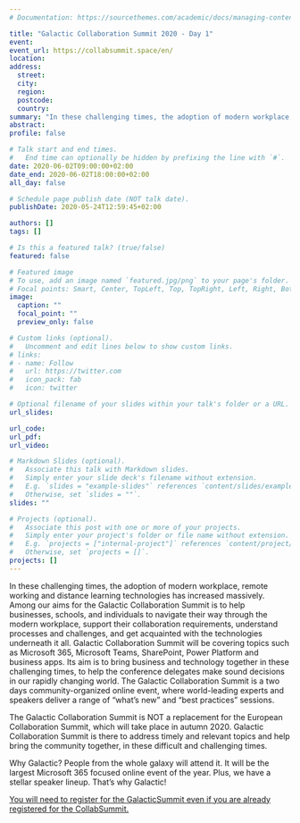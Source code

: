 ```yaml
---
# Documentation: https://sourcethemes.com/academic/docs/managing-content/

title: "Galactic Collaboration Summit 2020 - Day 1"
event:
event_url: https://collabsummit.space/en/
location:
address:
  street:
  city:
  region:
  postcode:
  country:
summary: "In these challenging times, the adoption of modern workplace, remote working and distance learning technologies has increased massively. Among our aims for the Galactic Collaboration Summit is to help businesses, schools, and individuals to navigate their way through the modern workplace, support their collaboration requirements, understand processes and challenges, and get acquainted with the technologies underneath it all."
abstract: 
profile: false

# Talk start and end times.
#   End time can optionally be hidden by prefixing the line with `#`.
date: 2020-06-02T09:00:00+02:00
date_end: 2020-06-02T18:00:00+02:00
all_day: false

# Schedule page publish date (NOT talk date).
publishDate: 2020-05-24T12:59:45+02:00

authors: []
tags: []

# Is this a featured talk? (true/false)
featured: false

# Featured image
# To use, add an image named `featured.jpg/png` to your page's folder. 
# Focal points: Smart, Center, TopLeft, Top, TopRight, Left, Right, BottomLeft, Bottom, BottomRight.
image:
  caption: ""
  focal_point: ""
  preview_only: false

# Custom links (optional).
#   Uncomment and edit lines below to show custom links.
# links:
# - name: Follow
#   url: https://twitter.com
#   icon_pack: fab
#   icon: twitter

# Optional filename of your slides within your talk's folder or a URL.
url_slides:

url_code:
url_pdf:
url_video:

# Markdown Slides (optional).
#   Associate this talk with Markdown slides.
#   Simply enter your slide deck's filename without extension.
#   E.g. `slides = "example-slides"` references `content/slides/example-slides.md`.
#   Otherwise, set `slides = ""`.
slides: ""

# Projects (optional).
#   Associate this post with one or more of your projects.
#   Simply enter your project's folder or file name without extension.
#   E.g. `projects = ["internal-project"]` references `content/project/deep-learning/index.md`.
#   Otherwise, set `projects = []`.
projects: []
---
```


In these challenging times, the adoption of modern workplace, remote working and distance learning technologies has increased massively. Among our aims for the Galactic Collaboration Summit is to help businesses, schools, and individuals to navigate their way through the modern workplace, support their collaboration requirements, understand processes and challenges, and get acquainted with the technologies underneath it all. Galactic Collaboration Summit will be covering topics such as Microsoft 365, Microsoft Teams, SharePoint, Power Platform and business apps. Its aim is to bring business and technology together in these challenging times, to help the conference delegates make sound decisions in our rapidly changing world. The Galactic Collaboration Summit is a two days community-organized online event, where world-leading experts and speakers deliver a range of “what’s new” and “best practices” sessions.

The Galactic Collaboration Summit is NOT a replacement for the European Collaboration Summit, which will take place in autumn 2020. Galactic Collaboration Summit is there to address timely and relevant topics and help bring the community together, in these difficult and challenging times.

Why Galactic? People from the whole galaxy will attend it. It will be the largest Microsoft 365 focused online event of the year. Plus, we have a stellar speaker lineup. That’s why Galactic!

[You will need to register for the GalacticSummit even if you are already registered for the CollabSummit.](https://collabsummit.space/en/tickets)